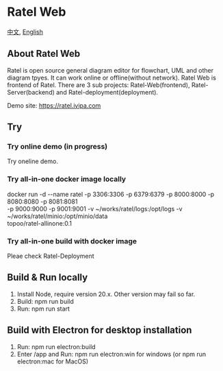 # Ratel Web

  [中文](README.md), [English](README.md)

## About Ratel Web

Ratel is open source general diagram editor for flowchart, UML and other diagram tpyes. It can work online or offline(without network).
Ratel Web is frontend of Ratel. There are 3 sub projects: Ratel-Web(frontend), Ratel-Server(backend) and Ratel-deployment(deployment).

Demo site: <https://ratel.ivipa.com>

## Try

### Try online demo (in progress)

Try oneline demo.

### Try all-in-one docker image locally

docker run -d --name ratel -p 3306:3306 -p 6379:6379 -p 8000:8000 -p 8080:8080 -p 8081:8081 \
    -p 9000:9000 -p 9001:9001 -v ~/works/ratel/logs:/opt/logs -v ~/works/ratel/minio:/opt/minio/data \
    topoo/ratel-allinone:0.1

### Try all-in-one build with docker image

Pleae check Ratel-Deployment

## Build & Run locally

1. Install Node, require version 20.x. Other version may fail so far.
2. Build: npm run build
3. Run: npm run start

## Build with Electron for desktop installation

1. Run: npm run electron:build
2. Enter /app and Run: npm run electron:win for windows (or npm run electron:mac for MacOS)
